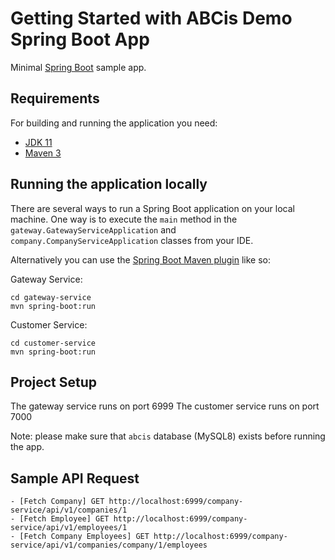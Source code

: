 # Getting Started with ABCis Demo Spring Boot App

Minimal [Spring Boot](http://projects.spring.io/spring-boot/) sample app.

## Requirements

For building and running the application you need:

- [JDK 11](https://www.oracle.com/java/technologies/downloads/#java11)
- [Maven 3](https://maven.apache.org)

## Running the application locally

There are several ways to run a Spring Boot application on your local machine. One way is to execute the `main` method in the `gateway.GatewayServiceApplication` and `company.CompanyServiceApplication` classes from your IDE.

Alternatively you can use the [Spring Boot Maven plugin](https://docs.spring.io/spring-boot/docs/current/reference/html/build-tool-plugins-maven-plugin.html) like so:

Gateway Service:
```shell
cd gateway-service
mvn spring-boot:run
```

Customer Service:
```shell
cd customer-service
mvn spring-boot:run
```

## Project Setup

The gateway service runs on port 6999
The customer service runs on port 7000

Note: please make sure that `abcis` database (MySQL8) exists before running the app.

## Sample API Request

```
- [Fetch Company] GET http://localhost:6999/company-service/api/v1/companies/1
- [Fetch Employee] GET http://localhost:6999/company-service/api/v1/employees/1
- [Fetch Company Employees] GET http://localhost:6999/company-service/api/v1/companies/company/1/employees
```
